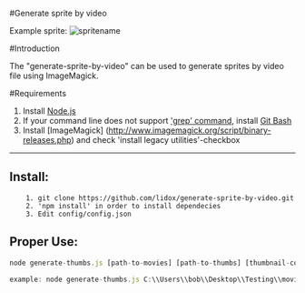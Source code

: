 #Generate sprite by video

Example sprite:
![spritename](https://cloud.githubusercontent.com/assets/7879175/16196433/3208a47c-36fe-11e6-8bd5-06393ddbfca6.png)

#Introduction

The "generate-sprite-by-video" can be used to generate sprites by video file using ImageMagick.

#Requirements

1. Install [Node.js](https://nodejs.org/en/download/)
2. If your command line does not support ['grep' command](http://www.tutorialspoint.com/unix_commands/grep.htm), install [Git Bash](https://git-scm.com/downloads)
3. Install [ImageMagick] (http://www.imagemagick.org/script/binary-releases.php) and check 'install legacy utilities'-checkbox

---------------


Install: 
----
        1. git clone https://github.com/lidox/generate-sprite-by-video.git
        2. 'npm install' in order to install dependecies
        3. Edit config/config.json
        
Proper Use:
----

```javascript
node generate-thumbs.js [path-to-movies] [path-to-thumbs] [thumbnail-count]

example: node generate-thumbs.js C:\\Users\\bob\\Desktop\\Testing\\movies C:\\Users\\bob\\Desktop\\Testing\\thumbs 50
```


